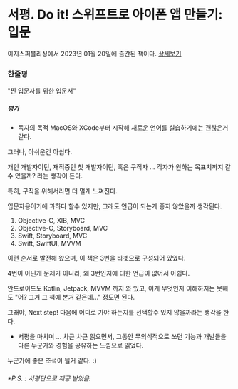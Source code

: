 # 서평. Do it! 스위프트로 아이폰 앱 만들기: 입문

이지스퍼블리싱에서 2023년 01월 20일에 출간된 책이다. [상세보기](https://product.kyobobook.co.kr/detail/S000200662199)



### 한줄평

"찐 입문자를 위한 입문서"



##### 평가

- 독자의 목적
MacOS와 XCode부터 시작해 새로운 언어를 실습하기에는 괜찮은거 같다.

그러나, 아쉬운건 아쉽다.

개인 개발자이던, 재직중인 첫 개발자이던, 혹은 구직자 ... 각자가 원하는 목표치까지 갈수 있을까? 라는 생각이 든다.

특히, 구직을 위해서라면 더 멀게 느껴진다.

입문자용이기에 과하다 할수 있지만, 그래도 언급이 되는게 좋지 않았을까 생각된다.

1. Objective-C, XIB, MVC
2. Objective-C, Storyboard, MVC
3. Swift, Storyboard, MVC
4. Swift, SwiftUI, MVVM

이런 순서로 발전해 왔으며, 이 책은 3번을 타겟으로 구성되어 있었다.

4번이 아닌게 문제가 아니라, 왜 3번인지에 대한 언급이 없어서 아쉽다.

안드로이드도 Kotlin, Jetpack, MVVM 까지 와 있고, 이게 무엇인지 이해하지는 못해도 "어? 그거 그 책에 본거 같은데..." 정도면 된다.

그래야, Next step! 다음에 어디로 가야 하는지를 선택할수 있지 않을까라는 생각을 한다.

- 서평을 마치며 ... 
차근 차근 읽으면서, 그동안 무의식적으로 쓰던 기능과 개발들을 다른 누군가와 경험을 공유하는 느낌으로 읽었다.

누군가에 좋은 초석이 될거 같다. :)



###### *P.S. : 서평단으로 제공 받았음. 
